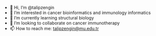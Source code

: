- 👋 Hi, I’m @talipzengin
- 👀 I’m interested in cancer bioinformatics and immunology informatics
- 🌱 I’m currently learning structural biology
- 💞️ I’m looking to collaborate on cancer immunotherapy
- 📫 How to reach me: talipzengin@mu.edu.tr

<!---
talipzengin/talipzengin is a ✨ special ✨ repository because its `README.md` (this file) appears on your GitHub profile.
You can click the Preview link to take a look at your changes.
--->
